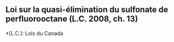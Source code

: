 ## Loi sur la quasi-élimination du sulfonate de perfluorooctane (L.C. 2008, ch. 13)
  *[L.C.]: Lois du Canada
